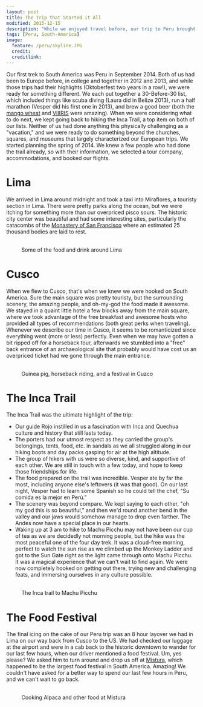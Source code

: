 ```yaml
---
layout: post
title: The Trip that Started it All
modified: 2015-12-15
description: "While we enjoyed travel before, our trip to Peru brought us to a new level."
tags: [Peru, South-America]
image:
  feature: /peru/skyline.JPG
  credit:
  creditlink:
---
```


Our first trek to South America was Peru in September 2014. Both of us had been to Europe before, in college and together in 2012 and 2013, and while those trips had their highlights (Oktoberfest two years in a row!), we were ready for something different. We each put together a 30-Before-30 list, which included things like scuba diving (Laura did in Belize 2013), run a half marathon (Vesper did his first one in 2013), and brew a good beer (both the [mango wheat](http://www.brewersfriend.com/homebrew/recipe/view/144431/madtown-mango) and [VIIIRIS](http://www.brewersfriend.com/homebrew/recipe/view/178659/viiiris) were amazing). When we were considering what to do next, we kept going back to hiking the Inca Trail, a top item on both of our lists. Neither of us had done anything this physically challenging as a "vacation," and we were ready to do something beyond the churches, squares, and museums that largely characterized our European trips.
We started planning the spring of 2014. We knew a few people who had done the trail already, so with their information, we selected a tour company, accommodations, and booked our flights.

# Lima
We arrived in Lima around midnight and took a taxi into Miraflores, a touristy section in Lima. There were pretty parks along the ocean, but we were itching for something more than our overpriced pisco sours. The historic city center was beautiful and had some interesting sites, particularly the catacombs of the [Monastery of San Francisco](https://en.wikipedia.org/wiki/Monastery_of_San_Francisco,_Lima) where an estimated 25 thousand bodies are laid to rest.

<figure class="third">
    <a href="/images/peru/food-in-lima.JPG"><img src="/images/peru/food-in-lima.JPG" alt=""></a>
    <a href="/images/peru/goat-head.JPG"><img src="/images/peru/goat-head.JPG" alt=""></a>
    <a href="/images/peru/pisco-sour.JPG"><img src="/images/peru/pisco-sour.JPG" alt=""></a>
    <figcaption>Some of the food and drink around Lima</figcaption>
</figure>

# Cusco
When we flew to Cusco, that's when we knew we were hooked on South America. Sure the main square was pretty touristy, but the surrounding scenery, the amazing people, and oh-my-god the food made it awesome. We stayed in a quaint little hotel a few blocks away from the main square, where we took advantage of the free breakfast and awesome hosts who provided all types of recommendations (both great perks when traveling). Whenever we describe our time in Cusco, it seems to be romanticized since everything went (more or less) perfectly. Even when we may have gotten a bit ripped off for a horseback tour, afterwards we stumbled into a "free" back entrance of an archaeological site that probably would have cost us an overpriced ticket had we gone through the main entrance.
<figure class="half">
    <a href="/images/peru/cuzco-overlook.JPG"><img src="/images/peru/cuzco-overlook.JPG" alt=""></a>
    <a href="/images/peru/guinea-pig.JPG"><img src="/images/peru/guinea-pig.JPG" alt=""></a>
    <a href="/images/peru/horseback.JPG"><img src="/images/peru/horseback.JPG" alt=""></a>
    <a href="/images/peru/festival.JPG"><img src="/images/peru/festival.JPG" alt=""></a>
    <figcaption>Guinea pig, horseback riding, and a festival in Cuzco</figcaption>
</figure>

# The Inca Trail
The Inca Trail was the ultimate highlight of the trip:

* Our guide Rojo instilled in us a fascination with Inca and Quechua culture and history that still lasts today.
* The porters had our utmost respect as they carried the group's belongings, tents, food, etc. in sandals as we all struggled along in our hiking boots and day packs gasping for air at the high altitude.
* The group of hikers with us were so diverse, kind, and supportive of each other. We are still in touch with a few today, and hope to keep those friendships for life.
* The food prepared on the trail was incredible. Vesper ate by far the most, including anyone else's leftovers (it was that good). On our last night, Vesper had to learn some Spanish so he could tell the chef, "Su comida es la mejor en Perú."
* The scenery was beyond compare. We kept saying to each other, "oh my god this is so beautiful," and then we'd round another bend in the valley and our jaws would somehow manage to drop even farther. The Andes now have a special place in our hearts. 
* Waking up at 3 am to hike to Machu Picchu may not have been our cup of tea as we are decidedly not morning people, but the hike was the most peaceful one of the four day trek. It was a cloud-free morning, perfect to watch the sun rise as we climbed up the Monkey Ladder and got to the Sun Gate right as the light came through onto Machu Picchu. It was a magical experience that we can't wait to find again. We were now completely hooked on getting out there, trying new and challenging feats, and immersing ourselves in any culture possible.

<figure class="half">
    <a href="/images/peru/start-of-inca-trail.JPG"><img src="/images/peru/start-of-inca-trail.JPG" alt=""></a>
    <a href="/images/peru/stairs.JPG"><img src="/images/peru/stairs.JPG" alt=""></a>
    <a href="/images/peru/trees.JPG"><img src="/images/peru/trees.JPG" alt=""></a>
    <a href="/images/peru/campsite.JPG"><img src="/images/peru/campsite.JPG" alt=""></a>
    <a href="/images/peru/DSCF0916.JPG"><img src="/images/peru/DSCF0916.JPG" alt=""></a>
    <a href="/images/peru/machu-picchu.JPG"><img src="/images/peru/machu-picchu.JPG" alt=""></a>
    <figcaption>The Inca trail to Machu Picchu</figcaption>
</figure>

# The Food Festival
The final icing on the cake of our Peru trip was an 8 hour layover we had in Lima on our way back from Cusco to the US. We had checked our luggage at the airport and were in a cab back to the historic downtown to wander for our last few hours, when our driver mentioned a food festival. Um, yes please? We asked him to turn around and drop us off at [Mistura](http://mistura.pe/), which happened to be the largest food festival in South America. Amazing! We couldn't have asked for a better way to spend our last few hours in Peru, and we can't wait to go back.
<figure class="half">
    <a href="/images/peru/cooking-alpaca.JPG"><img src="/images/peru/cooking-alpaca.JPG" alt=""></a>
    <a href="/images/peru/fair-food.JPG"><img src="/images/peru/fair-food.JPG" alt=""></a>
    <figcaption>Cooking Alpaca and other food at Mistura</figcaption>
</figure>